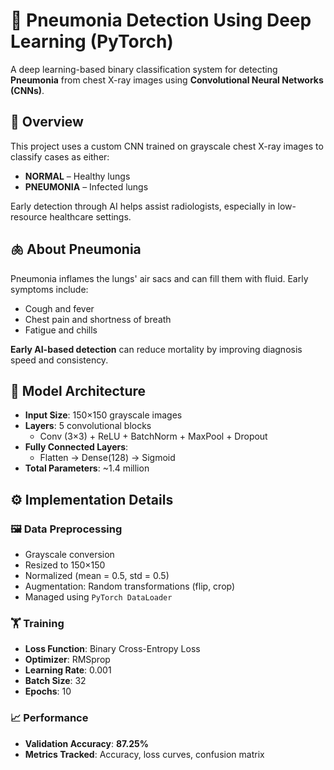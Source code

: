 # 🧪 Pneumonia Detection Using Deep Learning (PyTorch)

A deep learning-based binary classification system for detecting **Pneumonia** from chest X-ray images using **Convolutional Neural Networks (CNNs)**.

## 📌 Overview

This project uses a custom CNN trained on grayscale chest X-ray images to classify cases as either:

- **NORMAL** – Healthy lungs
- **PNEUMONIA** – Infected lungs

Early detection through AI helps assist radiologists, especially in low-resource healthcare settings.

## 🫁 About Pneumonia

Pneumonia inflames the lungs' air sacs and can fill them with fluid. Early symptoms include:

- Cough and fever  
- Chest pain and shortness of breath  
- Fatigue and chills  

**Early AI-based detection** can reduce mortality by improving diagnosis speed and consistency.

## 🧠 Model Architecture

- **Input Size**: 150×150 grayscale images  
- **Layers**: 5 convolutional blocks  
  - Conv (3×3) + ReLU + BatchNorm + MaxPool + Dropout  
- **Fully Connected Layers**:  
  - Flatten → Dense(128) → Sigmoid  
- **Total Parameters**: ~1.4 million

## ⚙️ Implementation Details

### 🖼️ Data Preprocessing

- Grayscale conversion
- Resized to 150×150
- Normalized (mean = 0.5, std = 0.5)
- Augmentation: Random transformations (flip, crop)
- Managed using `PyTorch DataLoader`

### 🏋️ Training

- **Loss Function**: Binary Cross-Entropy Loss  
- **Optimizer**: RMSprop  
- **Learning Rate**: 0.001  
- **Batch Size**: 32  
- **Epochs**: 10  

### 📈 Performance

- **Validation Accuracy**: **87.25%**
- **Metrics Tracked**: Accuracy, loss curves, confusion matrix
